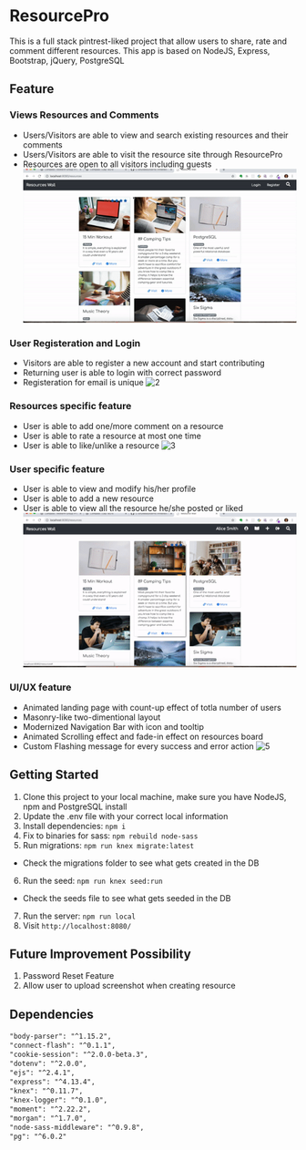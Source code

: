 # ResourcePro
This is a full stack pintrest-liked project that allow users to share, rate and comment different resources. This app is based on NodeJS, Express, Bootstrap, jQuery, PostgreSQL

## Feature
### Views Resources and Comments
* Users/Visitors are able to view and search existing resources and their comments
* Users/Visitors are able to visit the resource site through ResourcePro
* Resources are open to all visitors including guests
![1](./docs/view_search.gif)

### User Registeration and Login
* Visitors are able to register a new account and start contributing
* Returning user is able to login with correct password
* Registeration for email is unique
![2](./docs/user_reg_login.gif)

### Resources specific feature
* User is able to add one/more comment on a resource
* User is able to rate a resource at most one time
* User is able to like/unlike a resource
![3](./docs/resource_specific.gif)

### User specific feature
* User is able to view and modify his/her profile
* User is able to add a new resource
* User is able to view all the resource he/she posted or liked
![4](./docs/user_specific.gif)

### UI/UX feature
* Animated landing page with count-up effect of totla number of users
* Masonry-like two-dimentional layout
* Modernized Navigation Bar with icon and tooltip
* Animated Scrolling effect and fade-in effect on resources board
* Custom Flashing message for every success and error action
![5](./docs/ui_ux.gif)

## Getting Started
1. Clone this project to your local machine, make sure you have NodeJS, npm and PostgreSQL install
2. Update the .env file with your correct local information
3. Install dependencies: `npm i`
4. Fix to binaries for sass: `npm rebuild node-sass`
5. Run migrations: `npm run knex migrate:latest`
  - Check the migrations folder to see what gets created in the DB
6. Run the seed: `npm run knex seed:run`
  - Check the seeds file to see what gets seeded in the DB
7. Run the server: `npm run local`
8. Visit `http://localhost:8080/`

## Future Improvement Possibility
1. Password Reset Feature
2. Allow user to upload screenshot when creating resource


## Dependencies

    "body-parser": "^1.15.2",
    "connect-flash": "^0.1.1",
    "cookie-session": "^2.0.0-beta.3",
    "dotenv": "^2.0.0",
    "ejs": "^2.4.1",
    "express": "^4.13.4",
    "knex": "^0.11.7",
    "knex-logger": "^0.1.0",
    "moment": "^2.22.2",
    "morgan": "^1.7.0",
    "node-sass-middleware": "^0.9.8",
    "pg": "^6.0.2"